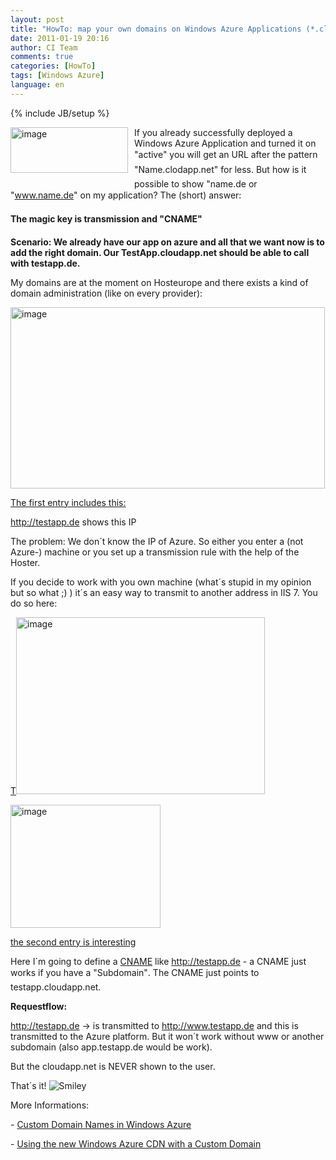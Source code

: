 ```yaml
---
layout: post
title: "HowTo: map your own domains on Windows Azure Applications (*.cloudapp.net)"
date: 2011-01-19 20:16
author: CI Team
comments: true
categories: [HowTo]
tags: [Windows Azure]
language: en
---
```

{% include JB/setup %}

  <p align="left"><img style="background-image: none; border-bottom: 0px; border-left: 0px; margin: 0px 10px 10px 0px; padding-left: 0px; padding-right: 0px; border-top: 0px; border-right: 0px; padding-top: 0px" title="image" border="0" alt="image" align="left" src="{{BASE_PATH}}/assets/wp-images-de/image_thumb322.png" width="188" height="73" />If you already successfully deployed a Windows Azure Application and turned it on "active" you will get an URL after the pattern "Name.clodapp.net" for less. But how is it possible to show "name.de or "<a href="http://www.name.de">www.name.de</a>" on my application? The (short) answer:</p>  

<p><b>The magic key is transmission and "CNAME"</b></p>
<p><strong>Scenario: We already have our app on azure and all that we want now is to add the right domain. Our TestApp.cloudapp.net should be able to call with testapp.de.</strong></p>
<p>My domains are at the moment on Hosteurope and there exists a kind of domain administration (like on every provider):</p>
<p><a href="{{BASE_PATH}}/assets/wp-images-en/image310.png"><img style="background-image: none; border-bottom: 0px; border-left: 0px; padding-left: 0px; padding-right: 0px; display: inline; border-top: 0px; border-right: 0px; padding-top: 0px" title="image" border="0" alt="image" src="{{BASE_PATH}}/assets/wp-images-en/image3_thumb.png" width="503" height="290" /></a></p>
<p><u>The first entry includes this:</u></p>
<p><u></u></p>
<p><a href="http://testapp.de">http://testapp.de</a> shows this IP</p>
<p>The problem: We don´t know the IP of Azure. So either you enter a (not Azure-) machine or you set up a transmission rule with the help of the Hoster. </p>
<p>If you decide to work with you own machine (what´s stupid in my opinion but so what ;) ) it´s an easy way to transmit to another address in IIS 7. You do so here:</p>
<p><u>T<img style="background-image: none; border-bottom: 0px; border-left: 0px; padding-left: 0px; padding-right: 0px; border-top: 0px; border-right: 0px; padding-top: 0px" title="image" border="0" alt="image" src="{{BASE_PATH}}/assets/wp-images-de/image_thumb324.png" width="398" height="283" /></u></p>
<p><u><a href="{{BASE_PATH}}/assets/wp-images-en/image810.png"><img style="background-image: none; border-bottom: 0px; border-left: 0px; padding-left: 0px; padding-right: 0px; display: inline; border-top: 0px; border-right: 0px; padding-top: 0px" title="image" border="0" alt="image" src="{{BASE_PATH}}/assets/wp-images-en/image8_thumb.png" width="240" height="197" /></a></u></p>
<p><u>the second entry is interesting</u></p>
<p><u></u></p>
<p>Here I´m going to define a <a href="http://en.wikipedia.org/wiki/CNAME_record">CNAME</a> like <a href="http://testapp.de">http://testapp.de</a> - a CNAME just works if you have a "Subdomain". The CNAME just points to testapp.cloudapp.net.</p>
<p><b>Requestflow:</b></p>
<p><a href="http://testapp.de">http://testapp.de</a> -&gt; is transmitted to <a href="http://www.testapp.de">http://www.testapp.de</a> and this is transmitted to the Azure platform. But it won´t work without www or another subdomain (also app.testapp.de would be work).</p>
<p>But the cloudapp.net is NEVER shown to the user. </p>
<p>That´s it! <img style="border-bottom-style: none; border-right-style: none; border-top-style: none; border-left-style: none" class="wlEmoticon wlEmoticon-smile" alt="Smiley" src="{{BASE_PATH}}/assets/wp-images-en/wlEmoticon-smile1.png" /></p>
<p>More Informations:</p>
<p>- <a href="http://blog.smarx.com/posts/custom-domain-names-in-windows-azure">Custom Domain Names in Windows Azure</a></p>
<p>- <a href="http://blog.smarx.com/posts/using-the-new-windows-azure-cdn-with-a-custom-domain">Using the new Windows Azure CDN with a Custom Domain</a></p>
